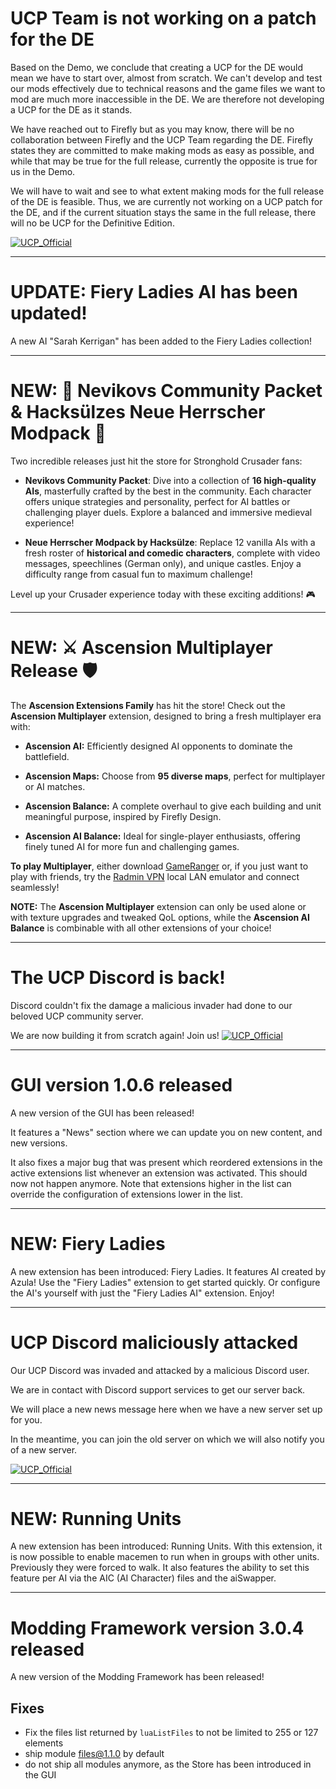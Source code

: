 # UCP Team is not working on a patch for the DE
[meta]: <> (
timestamp: 2024-10-10
category: community
)

Based on the Demo, we conclude that creating a UCP for the DE would mean we have to start over, almost from scratch. We can't develop and test our mods effectively due to technical reasons and the game files we want to mod are much more inaccessible in the DE. We are therefore not developing a UCP for the DE as it stands.

We have reached out to Firefly but as you may know, there will be no collaboration between Firefly and the UCP Team regarding the DE. Firefly states they are committed to make making mods as easy as possible, and while that may be true for the full release, currently the opposite is true for us in the Demo.

We will have to wait and see to what extent making mods for the full release of the DE is feasible. Thus, we are currently not working on a UCP patch for the DE, and if the current situation stays the same in the full release, there will no be UCP for the Definitive Edition. 

[![UCP_Official](https://discordapp.com/api/guilds/426318193603117057/widget.png?style=shield)](https://discord.gg/P9dkF38Q2t)

---

# UPDATE: Fiery Ladies AI has been updated!
[meta]: <> (
timestamp: 2024-01-24
category: store
)

A new AI "Sarah Kerrigan" has been added to the Fiery Ladies collection!

---

# NEW: 🏰 Nevikovs Community Packet & Hacksülzes Neue Herrscher Modpack 🎉
[meta]: <> (
timestamp: 2024-12-26
category: store
)

Two incredible releases just hit the store for Stronghold Crusader fans:

- **Nevikovs Community Packet**: Dive into a collection of **16 high-quality AIs**, masterfully crafted by the best in the community. Each character offers unique strategies and personality, perfect for AI battles or challenging player duels. Explore a balanced and immersive medieval experience!

- **Neue Herrscher Modpack by Hacksülze**: Replace 12 vanilla AIs with a fresh roster of **historical and comedic characters**, complete with video messages, speechlines (German only), and unique castles. Enjoy a difficulty range from casual fun to maximum challenge!

Level up your Crusader experience today with these exciting additions! 🎮

---

# NEW: ⚔️ Ascension Multiplayer Release 🛡️
[meta]: <> (
timestamp: 2024-12-10
category: store
)

The **Ascension Extensions Family** has hit the store! Check out the **Ascension Multiplayer** extension, designed to bring a fresh multiplayer era with:

- **Ascension AI:** Efficiently designed AI opponents to dominate the battlefield.

- **Ascension Maps:** Choose from **95 diverse maps**, perfect for multiplayer or AI matches.

- **Ascension Balance:** A complete overhaul to give each building and unit meaningful purpose, inspired by Firefly Design.

- **Ascension AI Balance:** Ideal for single-player enthusiasts, offering finely tuned AI for more fun and challenging games.

**To play Multiplayer**, either download [GameRanger](https://www.gameranger.com) or, if you just want to play with friends, try the [Radmin VPN](https://www.radmin-vpn.com) local LAN emulator and connect seamlessly!

**NOTE:** The **Ascension Multiplayer** extension can only be used alone or with texture upgrades and tweaked QoL options, while the **Ascension AI Balance** is combinable with all other extensions of your choice!

---

# The UCP Discord is back!
[meta]: <> (
timestamp: 2024-10-10
category: community
)

Discord couldn't fix the damage a malicious invader had done to our beloved UCP community server.

We are now building it from scratch again! Join us!
[![UCP_Official](https://discordapp.com/api/guilds/426318193603117057/widget.png?style=shield)](https://discord.gg/P9dkF38Q2t)

---

# GUI version 1.0.6 released
[meta]: <> (
timestamp: 2024-10-05
category: frontend
)

A new version of the GUI has been released!

It features a "News" section where we can update you on new content, and new versions.

It also fixes a major bug that was present which reordered extensions in the active extensions list whenever an extension was activated.
This should now not happen anymore. Note that extensions higher in the list can override the configuration of extensions lower in the list.

---

# NEW: Fiery Ladies
[meta]: <> (
timestamp: 2024-09-29
category: store
)

A new extension has been introduced: Fiery Ladies. It features AI created by Azula! Use the "Fiery Ladies" extension to get started quickly.
Or configure the AI's yourself with just the "Fiery Ladies AI" extension. Enjoy!

---

# UCP Discord maliciously attacked
[meta]: <> (
timestamp: 2024-09-25
category: community
)

Our UCP Discord was invaded and attacked by a malicious Discord user. 

We are in contact with Discord support services to get our server back.

We will place a new news message here when we have a new server set up for you.

In the meantime, you can join the old server on which we will also notify you of a new server. 

[![UCP_Official](https://discordapp.com/api/guilds/426318193603117057/widget.png?style=shield)](https://discord.gg/P9dkF38Q2t)

---

# NEW: Running Units
[meta]: <> (
timestamp: 2024-09-08
category: store
)

A new extension has been introduced: Running Units. With this extension, it is now possible to
enable macemen to run when in groups with other units. Previously they were forced to walk.
It also features the ability to set this feature per AI via the AIC (AI Character) files and the aiSwapper.

---

# Modding Framework version 3.0.4 released
[meta]: <> (
timestamp: 2024-09-05
category: framework
)

A new version of the Modding Framework has been released!

## Fixes
- Fix the files list returned by `luaListFiles` to not be limited to 255 or 127 elements
- ship module files@1.1.0 by default
- do not ship all modules anymore, as the Store has been introduced in the GUI

